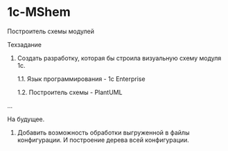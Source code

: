 # 1c-MShem
Построитель схемы модулей

Техзадание
1. Создать разработку, которая бы строила визуальную схему модуля 1с.
   
   1.1. Язык программирования - 1c Enterprise
   
   1.2. Построитель схемы - PlantUML

...

На будущее.
1. Добавить возможность обработки выгруженной в файлы конфигурации. И построение дерева всей конфигурации.
